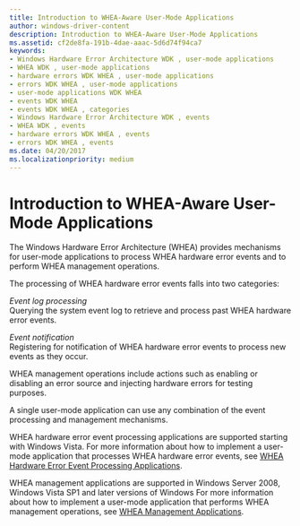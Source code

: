 ```yaml
---
title: Introduction to WHEA-Aware User-Mode Applications
author: windows-driver-content
description: Introduction to WHEA-Aware User-Mode Applications
ms.assetid: cf2de8fa-191b-4dae-aaac-5d6d74f94ca7
keywords:
- Windows Hardware Error Architecture WDK , user-mode applications
- WHEA WDK , user-mode applications
- hardware errors WDK WHEA , user-mode applications
- errors WDK WHEA , user-mode applications
- user-mode applications WDK WHEA
- events WDK WHEA
- events WDK WHEA , categories
- Windows Hardware Error Architecture WDK , events
- WHEA WDK , events
- hardware errors WDK WHEA , events
- errors WDK WHEA , events
ms.date: 04/20/2017
ms.localizationpriority: medium
---
```


# Introduction to WHEA-Aware User-Mode Applications


The Windows Hardware Error Architecture (WHEA) provides mechanisms for user-mode applications to process WHEA hardware error events and to perform WHEA management operations.

The processing of WHEA hardware error events falls into two categories:

<a href="" id="event-log-processing"></a>*Event log processing*  
Querying the system event log to retrieve and process past WHEA hardware error events.

<a href="" id="event-notification"></a>*Event notification*  
Registering for notification of WHEA hardware error events to process new events as they occur.

WHEA management operations include actions such as enabling or disabling an error source and injecting hardware errors for testing purposes.

A single user-mode application can use any combination of the event processing and management mechanisms.

WHEA hardware error event processing applications are supported starting with Windows Vista. For more information about how to implement a user-mode application that processes WHEA hardware error events, see [WHEA Hardware Error Event Processing Applications](whea-hardware-error-event-processing-applications.md).

WHEA management applications are supported in Windows Server 2008, Windows Vista SP1 and later versions of Windows For more information about how to implement a user-mode application that performs WHEA management operations, see [WHEA Management Applications](whea-management-applications.md).

 

 




